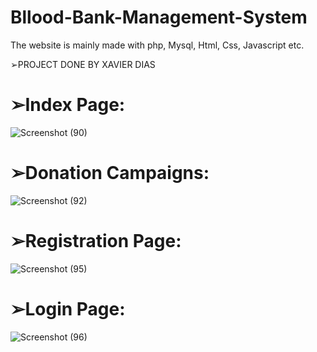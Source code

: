 # Bllood-Bank-Management-System
The website is mainly made with php, Mysql, Html, Css, Javascript etc.


➢PROJECT DONE BY XAVIER DIAS

# ➢Index Page:
![Screenshot (90)](https://user-images.githubusercontent.com/93143666/187113246-49e3d62f-94d6-488b-ba68-2194cc9da993.png)

# ➢Donation Campaigns:
![Screenshot (92)](https://user-images.githubusercontent.com/93143666/187113550-6e792fe2-85a7-4e3a-a65a-f01bfa22edda.png)

# ➢Registration Page:
![Screenshot (95)](https://user-images.githubusercontent.com/93143666/187113873-56240e35-21e7-449b-9bbc-f103585eea73.png)

# ➢Login Page:
![Screenshot (96)](https://user-images.githubusercontent.com/93143666/187114050-0d671ee2-9d93-4d26-b325-85f24dfcbee7.png)
